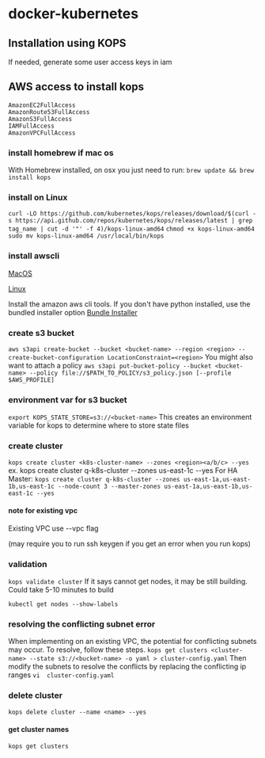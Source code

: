 # docker-kubernetes

## Installation using KOPS

If needed, generate some user access keys in iam

## AWS access to install kops
```
AmazonEC2FullAccess
AmazonRoute53FullAccess
AmazonS3FullAccess
IAMFullAccess
AmazonVPCFullAccess
```

### install homebrew if mac os
With Homebrew installed, on osx you just need to run:
`brew update && brew install kops`

### install on Linux
`curl -LO https://github.com/kubernetes/kops/releases/download/$(curl -s https://api.github.com/repos/kubernetes/kops/releases/latest | grep tag_name | cut -d '"' -f 4)/kops-linux-amd64`
`chmod +x kops-linux-amd64`
`sudo mv kops-linux-amd64 /usr/local/bin/kops`

### install awscli
[MacOS](https://docs.aws.amazon.com/cli/latest/userguide/cli-install-macos.html)

[Linux](https://docs.aws.amazon.com/cli/latest/userguide/awscli-install-linux.html)

Install the amazon aws cli tools. If you don't have python installed, use the bundled installer option
[Bundle Installer](https://docs.aws.amazon.com/cli/latest/userguide/awscli-install-bundle.html)

### create s3 bucket
`aws s3api create-bucket --bucket <bucket-name> --region <region> --create-bucket-configuration LocationConstraint=<region>`
You might also want to attach a policy
	`aws s3api put-bucket-policy --bucket <bucket-name> --policy file://$PATH_TO_POLICY/s3_policy.json [--profile $AWS_PROFILE]`

### environment var for s3 bucket
`export KOPS_STATE_STORE=s3://<bucket-name>`
This creates an environment variable for kops to determine where to store state files

### create cluster
`kops create cluster <k8s-cluster-name> --zones <region><a/b/c> --yes`
ex. kops create cluster q-k8s-cluster --zones us-east-1c --yes
  For HA Master:
  `kops create cluster q-k8s-cluster --zones us-east-1a,us-east-1b,us-east-1c --node-count 3 --master-zones us-east-1a,us-east-1b,us-east-1c --yes`
  
  #### note for existing vpc
  Existing VPC use --vpc flag

(may require you to run ssh keygen if you get an error when you run kops)

### validation
`kops validate cluster`
If it says cannot get nodes, it may be still building. Could take 5-10 minutes to build

`kubectl get nodes --show-labels`

### resolving the conflicting subnet error
When implementing on an existing VPC, the potential for conflicting subnets may occur. To resolve, follow these steps. 
  `kops get clusters <cluster-name> --state s3://<bucket-name> -o yaml > cluster-config.yaml`
  Then modify the subnets to resolve the conflicts by replacing the conflicting ip ranges
  `vi  cluster-config.yaml`
  
### delete cluster
`kops delete cluster --name <name> --yes`
#### get cluster names
`kops get clusters`
